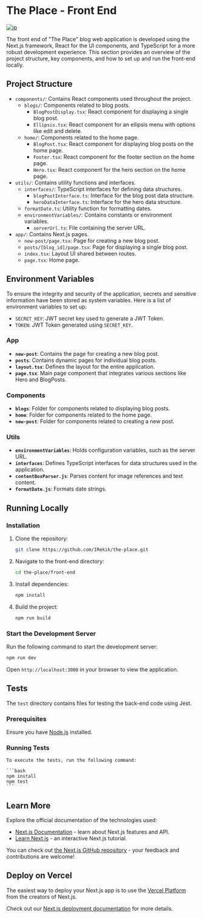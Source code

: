 # The Place - Front End

[![jp](https://img.shields.io/badge/lang-jp-yellow.svg)](https://github.com/IRekik/the-place/blob/main/front-end/README.jp.md)


The front end of "The Place" blog web application is developed using the Next.js framework, React for the UI components, and TypeScript for a more robust development experience. This section provides an overview of the project structure, key components, and how to set up and run the front-end locally.

## Project Structure

- `components/`: Contains React components used throughout the project.
  - `blogs/`: Components related to blog posts.
    - `BlogPostDisplay.tsx`: React component for displaying a single blog post.
    - `Ellipsis.tsx`: React component for an ellipsis menu with options like edit and delete.
  - `home/`: Components related to the home page.
    - `BlogPost.tsx`: React component for displaying blog posts on the home page.
    - `Footer.tsx`: React component for the footer section on the home page.
    - `Hero.tsx`: React component for the hero section on the home page.
- `utils/`: Contains utility functions and interfaces.
  - `interfaces/`: TypeScript interfaces for defining data structures.
    - `blogPostInterface.ts`: Interface for the blog post data structure.
    - `heroDataInterface.ts`: Interface for the hero data structure.
  - `formatDate.ts`: Utility function for formatting dates.
  - `environmentVariables/`: Contains constants or environment variables.
    - `serverUrl.ts`: File containing the server URL.
- `app/`: Contains Next.js pages.
  - `new-post/page.tsx`: Page for creating a new blog post.
  - `posts/[blog_id]/page.tsx`: Page for displaying a single blog post.
  - `index.tsx`: Layout UI shared between routes.
  - `page.tsx`: Home page.

## Environment Variables

To ensure the integrity and security of the application, secrets and sensitive information have been stored as system variables. Here is a list of environment variables to set up:

- `SECRET_KEY`: JWT secret key used to generate a JWT Token.
- `TOKEN`: JWT Token generated using `SECRET_KEY`.

### App

- **`new-post`**: Contains the page for creating a new blog post.
- **`posts`**: Contains dynamic pages for individual blog posts.
- **`layout.tsx`**: Defines the layout for the entire application.
- **`page.tsx`**: Main page component that integrates various sections like Hero and BlogPosts.

### Components

- **`blogs`**: Folder for components related to displaying blog posts.
- **`home`**: Folder for components related to the home page.
- **`new-post`**: Folder for components related to creating a new post.

### Utils

- **`environmentVariables`**: Holds configuration variables, such as the server URL.
- **`interfaces`**: Defines TypeScript interfaces for data structures used in the application.
- **`contentBoxParser.js`**: Parses content for image references and text content.
- **`formatDate.js`**: Formats date strings.

## Running Locally

### Installation

1. Clone the repository:

    ```bash
    git clone https://github.com/IRekik/the-place.git
    ```

2. Navigate to the front-end directory:

    ```bash
    cd the-place/front-end
    ```

3. Install dependencies:

    ```bash
    npm install
    ```
4. Build the project:

    ```bash
    npm run build
    ```

### Start the Development Server

Run the following command to start the development server:

```bash
npm run dev
```

Open `http://localhost:3000` in your browser to view the application.

## Tests

The `test` directory contains files for testing the back-end code using Jest.

### Prerequisites
Ensure you have [Node.js](https://nodejs.org/) installed.

### Running Tests

    To execute the tests, run the following command:

    ```bash
    npm install
    npm test
    ```

## Learn More

Explore the official documentation of the technologies used:

- [Next.js Documentation](https://nextjs.org/docs) - learn about Next.js features and API.
- [Learn Next.js](https://nextjs.org/learn) - an interactive Next.js tutorial.

You can check out [the Next.js GitHub repository](https://github.com/vercel/next.js/) - your feedback and contributions are welcome!

## Deploy on Vercel

The easiest way to deploy your Next.js app is to use the [Vercel Platform](https://vercel.com/new?utm_medium=default-template&filter=next.js&utm_source=create-next-app&utm_campaign=create-next-app-readme) from the creators of Next.js.

Check out our [Next.js deployment documentation](https://nextjs.org/docs/deployment) for more details.
